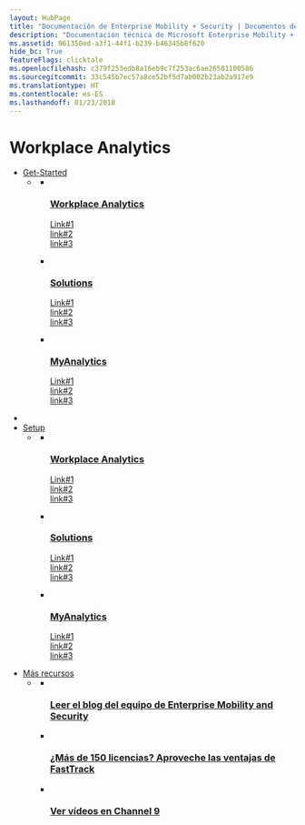 ```yaml
---
layout: HubPage
title: "Documentación de Enterprise Mobility + Security | Documentos de Microsoft"
description: "Documentación técnica de Microsoft Enterprise Mobility + Security"
ms.assetid: 961350ed-a3f1-44f1-b239-b46345b8f620
hide_bc: True
featureFlags: clicktale
ms.openlocfilehash: c379f253edb8a16eb9c7f253ac6ae26501100586
ms.sourcegitcommit: 33c545b7ec57a8ce52bf5d7ab002b23ab2a917e9
ms.translationtype: HT
ms.contentlocale: es-ES
ms.lasthandoff: 01/23/2018
---
```

<div id="main" class="v2">
    <div class="container">
        <h1>Workplace Analytics</h1>
        <ul class="pivots">
            <li>
                <a href="#getstarted">Get-Started</a>
                <ul id="getstarted">
                    <li>
                        <a href="#getstarted-all"></a>
                        <ul id="getstarted-all" class="cardsC">
                            <li>
                                <a href="/azure/active-directory/index">
                                    <div class="cardSize">
                                        <div class="cardPadding">
                                            <div class="card">
                                                <div class="cardImageOuter">
                                                    <div class="cardImage bgdAccent1"> 
                                                        <img src="/media/hubs/ems/ems_identity-access-mgmt-1.svg" alt="" />
                                                    </div>
                                                </div>
                                                <div class="cardText">
                                                    <h3>Workplace Analytics</h3>
                                                    <p>Link#1<br>link#2<br>link#3</p>
                                                </div>
                                            </div>
                                        </div>
                                    </div>
                                </a>
                            </li>
                            <li>
                                <a href="/intune/index">
                                    <div class="cardSize">
                                        <div class="cardPadding">
                                            <div class="card">
                                                <div class="cardImageOuter">
                                                    <div class="cardImage bgdAccent1"> 
                                                        <img src="/media/hubs/ems/ems_device-app-mgmt-1.svg" alt="" />
                                                    </div>
                                                </div>
                                                <div class="cardText">
                                                    <h3>Solutions</h3>
                                                    <p>Link#1<br>link#2<br>link#3</p>
                                                </div>
                                            </div>
                                        </div>
                                    </div>
                                </a>
                            </li>
                            <li>
                                <a href="/sccm/">
                                    <div class="cardSize">
                                        <div class="cardPadding">
                                            <div class="card">
                                                <div class="cardImageOuter">
                                                    <div class="cardImage bgdAccent1"> 
                                                        <img src="/media/hubs/ems/ems_device-app-mgmt-2.svg" alt="" />
                                                    </div>
                                                </div>
                                                <div class="cardText">
                                                    <h3>MyAnalytics</h3>
                                                    <p>Link#1<br>link#2<br>link#3</p>
                                                </div>
                                            </div>
                                        </div>
                                    </div>
                                </a>
                            </li>
                        </ul>
                    </li>
                </ul>
            </li>
            <li>
<li>
                <a href="#setup">Setup</a>
                <ul id="setup">
                    <li>
                        <a href="#setup-all"></a>
                        <ul id="setup-all" class="cardsC">
                            <li>
                                <a href="/azure/active-directory/index">
                                    <div class="cardSize">
                                        <div class="cardPadding">
                                            <div class="card">
                                                <div class="cardImageOuter">
                                                    <div class="cardImage bgdAccent1"> 
                                                        <img src="/media/hubs/ems/ems_identity-access-mgmt-1.svg" alt="" />
                                                    </div>
                                                </div>
                                                <div class="cardText">
                                                    <h3>Workplace Analytics</h3>
                                                    <p>Link#1<br>link#2<br>link#3</p>
                                                </div>
                                            </div>
                                        </div>
                                    </div>
                                </a>
                            </li>
                            <li>
                                <a href="/intune/index">
                                    <div class="cardSize">
                                        <div class="cardPadding">
                                            <div class="card">
                                                <div class="cardImageOuter">
                                                    <div class="cardImage bgdAccent1"> 
                                                        <img src="/media/hubs/ems/ems_device-app-mgmt-1.svg" alt="" />
                                                    </div>
                                                </div>
                                                <div class="cardText">
                                                    <h3>Solutions</h3>
                                                    <p>Link#1<br>link#2<br>link#3</p>
                                                </div>
                                            </div>
                                        </div>
                                    </div>
                                </a>
                            </li>
                            <li>
                                <a href="/sccm/">
                                    <div class="cardSize">
                                        <div class="cardPadding">
                                            <div class="card">
                                                <div class="cardImageOuter">
                                                    <div class="cardImage bgdAccent1"> 
                                                        <img src="/media/hubs/ems/ems_device-app-mgmt-2.svg" alt="" />
                                                    </div>
                                                </div>
                                                <div class="cardText">
                                                    <h3>MyAnalytics</h3>
                                                    <p>Link#1<br>link#2<br>link#3</p>
                                                </div>
                                            </div>
                                        </div>
                                    </div>
                                </a>
                            </li>
                        </ul>
                    </li>
                </ul>
            </li>
            <li>
<!--                <a href="#solutions">Solutions</a>
                <ul id="solutions">
                    <li>
                        <a href="#SolutionsPanel1"></a>
                        <ul id="SolutionsPanel1" class="cardsC">
                            <li>
                                <a href="/enterprise-mobility-security/solutions/protect-office365-data-with-intune">
                                    <div class="cardSize">
                                        <div class="cardPadding">
                                            <div class="card">
                                                <div class="cardImageOuter">
                                                    <div class="cardImage bgdAccent1"> 
                                                        <img src="/media/hubs/ems/ems_solutions-1.svg" alt="" />
                                                    </div>
                                                </div>
                                                <div class="cardText">
                                                    <h3>Managed Mobile Productivity</h3>
                                                    <p>Learn how to protect Office 365 company data with Intune, protect on-premises company data with Intune, and protect company data (without managing devices) with Intune.</p>
                                                </div>
                                            </div>
                                        </div>
                                    </div>
                                </a>
                            </li>
                            <li>
                                <a href="/enterprise-mobility-security/solutions/thousands-apps-one-identity">
                                    <div class="cardSize">
                                        <div class="cardPadding">
                                            <div class="card">
                                                <div class="cardImageOuter">
                                                    <div class="cardImage bgdAccent1"> 
                                                        <img src="/media/hubs/ems/ems_solutions-2.svg" alt="" />
                                                    </div>
                                                </div>
                                                <div class="cardText">
                                                    <h3>Identity and Access Management</h3>
                                                    <p>Learn how Azure Active Directory makes your users more productive by providing a common identity for SaaS application users accessing both cloud and on-prem resources.</p>
                                                </div>
                                            </div>
                                        </div>
                                    </div>
                                </a>
                            </li>
                            <li>
                                <a href="/enterprise-mobility-security/solutions/protect-front-door">
                                    <div class="cardSize">
                                        <div class="cardPadding">
                                            <div class="card">
                                                <div class="cardImageOuter">
                                                    <div class="cardImage bgdAccent1"> 
                                                        <img src="/media/hubs/ems/ems_solutions-3.svg" alt="" />
                                                    </div>
                                                </div>
                                                <div class="cardText">
                                                    <h3>Identity Driven Security</h3>
                                                    <p>Take a more holistic and innovation approach to security to protect, detect, and respond to threats of all kinds on-premises and in the cloud.</p>
                                                </div>
                                            </div>
                                        </div>
                                    </div>
                                </a>
                            </li>
                            <li>
                                <a href="/enterprise-mobility-security/solutions/infoprotect-secure-classify-scenario">
                                    <div class="cardSize">
                                        <div class="cardPadding">
                                            <div class="card">
                                                <div class="cardImageOuter">
                                                    <div class="cardImage bgdAccent1"> 
                                                        <img src="/media/hubs/ems/ems_solutions-4.svg" alt="" />
                                                    </div>
                                                </div>
                                                <div class="cardText">
                                                    <h3>Information Protection</h3>
                                                    <p>Learn how to secure data using classification, labeling, and protection, share sensitive data internally and externally, and track usage of shared data and respond to data abuse.</p>
                                                </div>
                                            </div>
                                        </div>
                                    </div>
                                </a>
                            </li>
                        </ul>
                    </li>
                </ul>
            </li>
            <li>
-->
                <a href="#more">Más recursos</a>
                <ul id="more">
                    <li>
                        <a href="#more-all"></a>
                        <ul id="more-all" class="cardsFTitle">
                            <li>
                                <div class="cardSize">
                                    <div class="cardPadding">
                                        <div class="card">
                                            <div class="cardImageOuter">
                                                <div class="cardImage">
                                                    <img src="/media/common/i_blog.svg" alt="" />
                                                </div>
                                            </div>
                                            <div class="cardText">
                                                <h3><a href="https://blogs.technet.microsoft.com/enterprisemobility/">Leer el blog del equipo de Enterprise Mobility and Security</a></h3>
                                            </div>
                                        </div>
                                    </div>
                                </div>
                            </li>
                            <li>
                                <div class="cardSize">
                                    <div class="cardPadding">
                                        <div class="card">
                                            <div class="cardImageOuter">
                                                <div class="cardImage">
                                                    <img src="/media/common/i_benefits.svg" alt="" />
                                                </div>
                                            </div>
                                            <div class="cardText">
                                                <h3><a href="https://docs.microsoft.com/enterprise-mobility-security/solutions/enterprise-mobility-fasttrack-program">¿Más de 150 licencias? Aproveche las ventajas de FastTrack</a></h3>
                                            </div>
                                        </div>
                                    </div>
                                </div>
                            </li>
                            <li>
                                <div class="cardSize">
                                    <div class="cardPadding">
                                        <div class="card">
                                            <div class="cardImageOuter">
                                                <div class="cardImage">
                                                    <img src="/media/common/i_video.svg" alt="" />
                                                </div>
                                            </div>
                                            <div class="cardText">
                                                <h3><a href="https://channel9.msdn.com/Tags/emm">Ver vídeos en Channel 9</a></h3>
                                            </div>
                                        </div>
                                    </div>
                                </div>
                            </li>
                        </ul>
                    </li>
                </ul>
            </li>
        </ul>
    </div>
</div>
